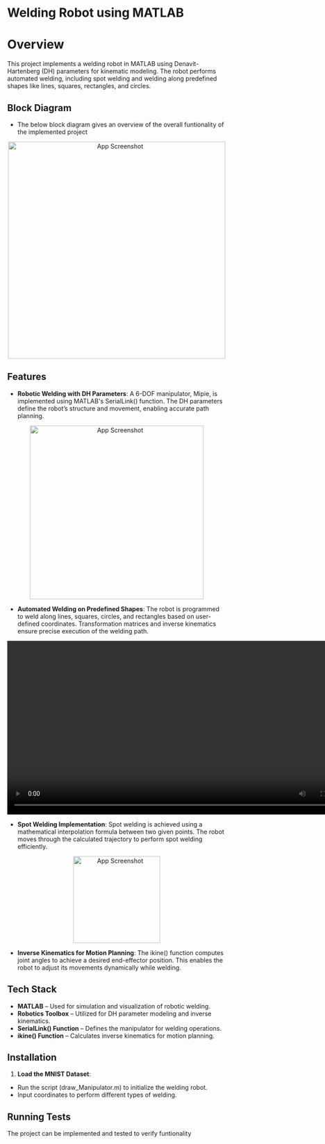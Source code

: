 
# Welding Robot using MATLAB

# Overview

This project implements a welding robot in MATLAB using Denavit-Hartenberg (DH) parameters for kinematic modeling. The robot performs automated welding, including spot welding and welding along predefined shapes like lines, squares, rectangles, and circles.




## Block Diagram

- The below block diagram gives an overview of the overall funtionality of the implemented project
<p align="center">
  <img src="https://i.postimg.cc/WzVtbf8M/Picture1.png" alt="App Screenshot" width="500">
</p>

## Features

- **Robotic Welding with DH Parameters**: A 6-DOF manipulator, Mipie, is implemented using MATLAB's SerialLink() function. The DH parameters define the robot’s structure and movement, enabling accurate path planning.
<p align="center">
  <img src="https://i.postimg.cc/sft1Xx6V/Picture2.png" alt="App Screenshot" width="400">
</p>


- **Automated Welding on Predefined Shapes**: The robot is programmed to weld along lines, squares, circles, and rectangles based on user-defined coordinates. Transformation matrices and inverse kinematics ensure precise execution of the welding path.
<video width="800" controls>
  <source src="https://github.com/user-attachments/assets/ae64cc13-6880-47ae-b8de-b990c533e43d" type="video/mp4">
</video>


- **Spot Welding Implementation**: Spot welding is achieved using a mathematical interpolation formula between two given points. The robot moves through the calculated trajectory to perform spot welding efficiently.
<p align="center">
  <img src="https://i.postimg.cc/kg5pVJh5/vf.png" alt="App Screenshot" width="200">
</p>


- **Inverse Kinematics for Motion Planning**: The ikine() function computes joint angles to achieve a desired end-effector position. This enables the robot to adjust its movements dynamically while welding.





## Tech Stack

- **MATLAB** – Used for simulation and visualization of robotic welding.
- **Robotics Toolbox** – Utilized for DH parameter modeling and inverse kinematics.
- **SerialLink() Function** – Defines the manipulator for welding operations.
- **ikine() Function** – Calculates inverse kinematics for motion planning.

## Installation

1. **Load the MNIST Dataset**:
- Run the script (draw_Manipulator.m) to initialize the welding robot.
- Input coordinates to perform different types of welding.




## Running Tests

The project can be implemented and tested to verify funtionality

